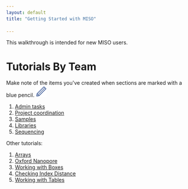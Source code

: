 ```yaml
---
layout: default
title: "Getting Started with MISO"

---
```


This walkthrough is intended for new MISO users.

# Tutorials By Team

Make note of the items you've created when sections are marked with a blue pencil. <img src="pics/blue_pencil.png">

1. [Admin tasks](plain-0-0-admin-tasks)
1. [Project coordination](plain-1-0-project-coordination)
1. [Samples](plain-2-0-samples)
1. [Libraries](plain-3-0-libraries)
1. [Sequencing](plain-4-0-sequencing)

Other tutorials:

1. [Arrays](plain-5-0-arrays)
1. [Oxford Nanopore](plain-6-0-oxford-nanopore)
1. [Working with Boxes](plain-7-0-boxes)
1. [Checking Index Distance](plain-8-0-index-distance)
1. [Working with Tables](plain-9-0-bulk-tables)
